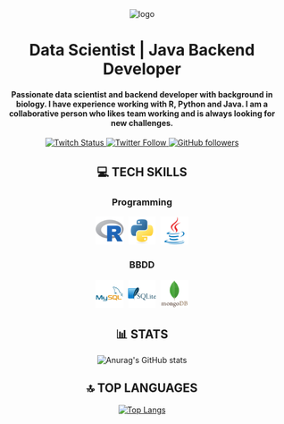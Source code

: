 <div id="header" align="center">
  <img width="534" alt="logo" src="https://user-images.githubusercontent.com/67501790/222429903-609267f5-7702-4ea3-b5f6-9d1984fcc866.png">
  
  <h1>
  Data Scientist | Java Backend Developer
  </h1>
  
  <h4>
Passionate data scientist and backend developer with background in biology. I have experience working with R, Python and Java. I am a collaborative person who likes team working and is always looking for new challenges.
  </h4>
  
</div>

<div id="badges" align="center">

  <a href="https://www.twitch.tv/alvarordev" target="_blank">
    <img alt="Twitch Status" src="https://img.shields.io/twitch/status/alvarordev?logo=twitch&style=for-the-badge">
  </a>
    
  <a href="https://twitter.com/_Alvaroo_R" target="_blank">
    <img alt="Twitter Follow" src="https://img.shields.io/twitter/follow/_Alvaroo_R?label=FOLLOW&logo=twitter&style=for-the-badge">
  </a>
  
  <a href="https://github.com/Alvaro-R" target="_blank">
    <img alt="GitHub followers" src="https://img.shields.io/github/followers/Alvaro-R?label=follow&logo=github&style=for-the-badge">
  </a>    
    
</div>

<div id="tech_skills" align="center">

  <h2>
    💻 TECH SKILLS
  </h2>
  
  <h3> Programming </h3>
  <!--R-->
  <img src="https://github.com/devicons/devicon/blob/master/icons/r/r-original.svg" title="R" width="10%" heigth = "10%"/>&nbsp
  <!--PYTHON-->
  <img src="https://github.com/devicons/devicon/blob/master/icons/python/python-original.svg" title="Python" width="10%" heigth = "10%"/>&nbsp
  <!--JAVA-->
  <img src="https://github.com/devicons/devicon/blob/master/icons/java/java-original.svg" title="Java" width="10%" heigth = "10%"/>
  
  <h3> BBDD </h3>
  <!--MYSQL-->
  <img src="https://github.com/devicons/devicon/blob/master/icons/mysql/mysql-original-wordmark.svg" title="MySQL" width="10%" heigth = "10%"/>&nbsp
  <!--MYSQL-->
  <img src="https://github.com/devicons/devicon/blob/master/icons/sqlite/sqlite-original-wordmark.svg" title="SQLite" width="10%" heigth = "10%"/>&nbsp
  <!--MONGODB-->
  <img src="https://github.com/devicons/devicon/blob/master/icons/mongodb/mongodb-original-wordmark.svg" title="MongoDB" width="10%" heigth = "10%"/>
    
</div>

<div id="tech_skills" align="center">

  <h2>
    📊 STATS
  </h2>
  
  ![Anurag's GitHub stats](https://github-readme-stats.vercel.app/api?username=Alvaro-R&show_icons=true&theme=algolia)
    
</div>

<div id="tech_skills" align="center">

  <h2>
    🔝 TOP LANGUAGES
  </h2>
  
  [![Top Langs](https://github-readme-stats.vercel.app/api/top-langs/?username=Alvaro-R&layout=compact&theme=algolia)](https://github.com/anuraghazra/github-readme-stats)
    
</div>




<!--
**Alvaro-R/Alvaro-R** is a ✨ _special_ ✨ repository because its `README.md` (this file) appears on your GitHub profile.

Here are some ideas to get you started:

- 🔭 I’m currently working on ...
- 🌱 I’m currently learning ...
- 👯 I’m looking to collaborate on ...
- 🤔 I’m looking for help with ...
- 💬 Ask me about ...
- 📫 How to reach me: ...
- 😄 Pronouns: ...
- ⚡ Fun fact: ...
-->
